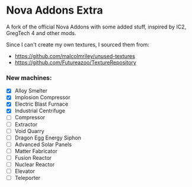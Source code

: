 # Nova Addons Extra
A fork of the official Nova Addons with some added stuff, inspired by IC2, GregTech 4 and other mods.

Since I can't create my own textures, I sourced them from:
- https://github.com/malcolmriley/unused-textures
- https://github.com/Futureazoo/TextureRepository

### New machines:
- [x] Alloy Smelter
- [x] Implosion Compressor
- [x] Electric Blast Furnace
- [x] Industrial Centrifuge
- [ ] Compressor
- [ ] Extractor
- [ ] Void Quarry
- [ ] Dragon Egg Energy Siphon
- [ ] Advanced Solar Panels
- [ ] Matter Fabricator
- [ ] Fusion Reactor
- [ ] Nuclear Reactor
- [ ] Elevator
- [ ] Teleporter